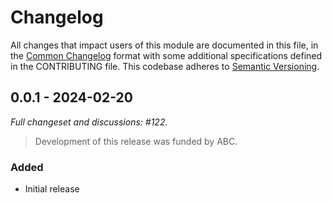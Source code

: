 # Changelog

All changes that impact users of this module are documented in this file, in the [Common Changelog](https://common-changelog.org) format with some additional specifications defined in the CONTRIBUTING file. This codebase adheres to [Semantic Versioning](https://semver.org/spec/v2.0.0.html).

## 0.0.1 - 2024-02-20

_Full changeset and discussions: #122._

> Development of this release was funded by ABC.

### Added

- Initial release
